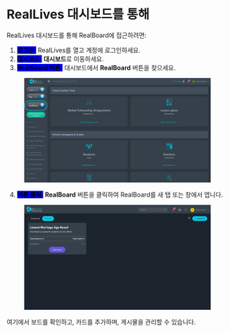 # RealLives 대시보드를 통해

RealLives 대시보드를 통해 RealBoard에 접근하려면:

1. <mark style="background-color:blue;">**로그인:**</mark> RealLives를 열고 계정에 로그인하세요.
2. <mark style="background-color:blue;">**대시보드:**</mark> **대시보드**로 이동하세요.
3. <mark style="background-color:blue;">**RealBoard 버튼:**</mark> 대시보드에서 **RealBoard** 버튼을 찾으세요.

<figure><img src="../.gitbook/assets/Untitled design (11).png" alt=""><figcaption></figcaption></figure>

4. <mark style="background-color:blue;">**버튼 클릭:**</mark> **RealBoard** 버튼을 클릭하여 RealBoard를 새 탭 또는 창에서 엽니다.

<figure><img src="../.gitbook/assets/Screenshot 2024-09-05 171044.png" alt=""><figcaption></figcaption></figure>

여기에서 보드를 확인하고, 카드를 추가하며, 게시물을 관리할 수 있습니다.
